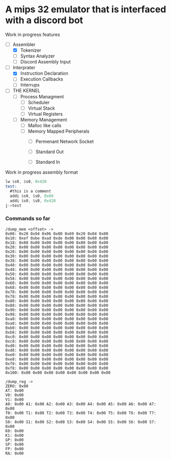 # A mips 32 emulator that is interfaced with a discord bot


Work in progress features
- [ ] Assembler
    - [x] Tokenizer
    - [ ] Syntax Analyzer
    - [ ] Discord Assembly Input
- [ ] Interprater
    - [x] Instruction Declaration
    - [ ] Execution Callbacks
    - [ ] Interrups
- [ ] THE KERNEL
    - [ ] Process Managment
        - [ ] Scheduler
        - [ ] Virtual Stack
        - [ ] Virtual Registers
    - [ ] Memory Management
        - [ ] Malloc like calls
        - [ ] Memory Mapped Peripherals
            - [ ] Permenant Network Socket
            - [ ] Standard Out
            - [ ] Standard In



Work in progress assembly format
```asm
lw $s0, $s0, 0x420
test:
  #this is a comment
  addi $s0, $s0, 0x69
  addi $s0, $s0, 0x420
j->test
```

### Commands so far
```hex
/dump_mem <offset> ->
0x08: 0x20 0x94 0x06 0x00 0x69 0x20 0x04 0x00 
0x10: 0xef 0xbe 0xad 0xde 0x00 0x00 0x00 0x00 
0x18: 0x00 0x00 0x00 0x00 0x00 0x00 0x00 0x00 
0x20: 0x00 0x00 0x00 0x00 0x00 0x00 0x00 0x00 
0x28: 0x00 0x00 0x00 0x00 0x00 0x00 0x00 0x00 
0x30: 0x00 0x00 0x00 0x00 0x00 0x00 0x00 0x00 
0x38: 0x00 0x00 0x00 0x00 0x00 0x00 0x00 0x00 
0x40: 0x00 0x00 0x00 0x00 0x00 0x00 0x00 0x00 
0x48: 0x00 0x00 0x00 0x00 0x00 0x00 0x00 0x00 
0x50: 0x00 0x00 0x00 0x00 0x00 0x00 0x00 0x00 
0x58: 0x00 0x00 0x00 0x00 0x00 0x00 0x00 0x00 
0x60: 0x00 0x00 0x00 0x00 0x00 0x00 0x00 0x00 
0x68: 0x00 0x00 0x00 0x00 0x00 0x00 0x00 0x00 
0x70: 0x00 0x00 0x00 0x00 0x00 0x00 0x00 0x00 
0x78: 0x00 0x00 0x00 0x00 0x00 0x00 0x00 0x00 
0x80: 0x00 0x00 0x00 0x00 0x00 0x00 0x00 0x00 
0x88: 0x00 0x00 0x00 0x00 0x00 0x00 0x00 0x00 
0x90: 0x00 0x00 0x00 0x00 0x00 0x00 0x00 0x00 
0x98: 0x00 0x00 0x00 0x00 0x00 0x00 0x00 0x00 
0xa0: 0x00 0x00 0x00 0x00 0x00 0x00 0x00 0x00 
0xa8: 0x00 0x00 0x00 0x00 0x00 0x00 0x00 0x00 
0xb0: 0x00 0x00 0x00 0x00 0x00 0x00 0x00 0x00 
0xb8: 0x00 0x00 0x00 0x00 0x00 0x00 0x00 0x00 
0xc0: 0x00 0x00 0x00 0x00 0x00 0x00 0x00 0x00 
0xc8: 0x00 0x00 0x00 0x00 0x00 0x00 0x00 0x00 
0xd0: 0x00 0x00 0x00 0x00 0x00 0x00 0x00 0x00 
0xd8: 0x00 0x00 0x00 0x00 0x00 0x00 0x00 0x00 
0xe0: 0x00 0x00 0x00 0x00 0x00 0x00 0x00 0x00 
0xe8: 0x00 0x00 0x00 0x00 0x00 0x00 0x00 0x00 
0xf0: 0x00 0x00 0x00 0x00 0x00 0x00 0x00 0x00 
0xf8: 0x00 0x00 0x00 0x00 0x00 0x00 0x00 0x00 
0x100: 0x00 0x00 0x00 0x00 0x00 0x00 0x00 0x00
```
```hex
/dump_reg ->
ZERO: 0x00
AT: 0x00
V0: 0x00
V1: 0x00
A0: 0x00 A1: 0x00 A2: 0x00 A3: 0x00 A4: 0x00 A5: 0x00 A6: 0x00 A7: 0x00 
T0: 0x00 T1: 0x00 T2: 0x00 T3: 0x00 T4: 0x00 T5: 0x00 T6: 0x00 T7: 0x00 
S0: 0x00 S1: 0x00 S2: 0x00 S3: 0x00 S4: 0x00 S5: 0x00 S6: 0x00 S7: 0x00 
K0: 0x00
K1: 0x00
GP: 0x00
SP: 0x00
FP: 0x00
RA: 0x00
```


